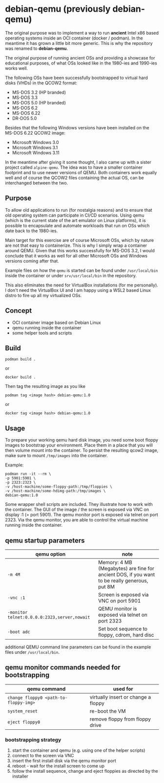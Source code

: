 # debian-qemu (previously debian-qemu)

The original purpose was to implement a way to run **ancient** Intel x86 based operating systems inside an OCI container (docker / podman). In the meantime it has grown a little bit more generic. This is why the repository was renamed to 
**debian-qemu**.

The original purpose of running ancient OSs and providing a showcase for educational purposes, of what OSs looked
like in the 1980-ies and 1990-ies works well.

The following OSs have been successfully bootstrapped to virtual hard disks (VHDs) in the QCOW2 format:
- MS-DOS 3.2 (HP branded)
- MS-DOS 3.3
- MS-DOS 5.0 (HP branded)
- MS-DOS 6.2
- MS-DOS 6.22
- DR-DOS 5.0

Besides that the following Windows versions have been installed on the MS-DOS 6.22 QCOW2 image:
- Microsoft Windows 3.0
- Microsoft Windows 3.1
- Microsoft Windows 3.11

In the meantime after giving it some thought, I also came up with a sister project called `alpine-qemu`.
The idea was to have a smaller container footprint and to use newer versions of QEMU. Both containers work
equally well and of course the QCOW2 files containing the actual OS, can be interchanged between the two.

## Purpose

To allow old applications to run (for nostalgia reasons) and to ensure that old operating system can participate in CI/CD scenarios. Using qemu (which is the current state of the art emulator on Linux platforms), it is possible to encapsulate and automate workloads that run on OSs which date back to the 1980-ies.

Main target for this exercise are of course Microsoft OSs, which by nature are not that easy to containerize.
This is why I simply wrap a container around QEMU. Given that this works successfully for MS-DOS 3.2, I
would conclude that it works as well for all other Microsoft OSs and Windows versions coming after that.

Example files on how the `qemu` is started can be found under `/usr/local/bin` inside the container or
under `srv/usr/local/bin` in the repository.

This also eliminates the need for VirtualBox installations (for me personally). I don't need the VirtualBox UI and I am 
happy using a WSL2 based Linux distro to fire up all my virtualized OSs.

## Concept

- OCI container image based on Debian Linux
- qemu running inside the container
- some helper tools and scripts

## Build

    podman build .
or

    docker build .

Then tag the resulting image as you like

    podman tag <image hash> debian-qemu:1.0
or

    docker tag <image hash> debian-qemu:1.0

## Usage

To prepare your working qemu hard disk image, you need some boot floppy images to bootstrap your environment. Place them in a place that you will then volume mount into the container. To persist the resulting qcow2 image, make sure to mount `/tmp/images` into the container.

Example:

    podman run -it --rm \
    -p 5901:5901 \
    -p 2323:2323 \
    -v /host-machine/some-floppy-path:/tmp/floppies \
    -v /host-machine/some-hdimg-path:/tmp/images \
    debian-qemu:1.0

Some wrapper shell scripts are included. They illustrate how to work with the container. The GUI of the image / the screen is exposed via VNC on display :1 (= port 5901). The qemu monitor port is exposed via telnet on port 2323. Via the qemu monitor, you are able to control the virtual machine running inside the container.

## qemu startup parameters

| qemu option | note                                   |
|-------------|----------------------------------------|
| `-m 4M`       | Memory: 4 MB (Megabytes) are fine for ancient DOS, if you want to be really generous, put 8M |
| `-vnc :1`     | Screen is exposed via VNC on port 5901 |
| `-monitor telnet:0.0.0.0:2323,server,nowait` | QEMU monitor is exposed via telnet on port 2323 |
| `-boot adc`   | Set boot sequence to floppy, cdrom, hard disc |

additional QEMU command line parameters can be found in the example files under `/usr/local/bin`.

## qemu monitor commands needed for bootstrapping

| qemu command | used for                                   |
|-------------|----------------------------------------|
| `change floppy0 <path-to-floppy-img>` | virtually insert or change a floppy |
| `system_reset` | re-boot the VM |
| `eject floppy0` | remove floppy from floppy drive |

### bootstrapping strategy

1. start the container and qemu (e.g. using one of the helper scripts)
2. connect to the screen via VNC
3. insert the first install disk via the qemu monitor port
4. reboot - wait for the install screen to come up
5. follow the install sequence, change and eject floppies as directed by the installer
